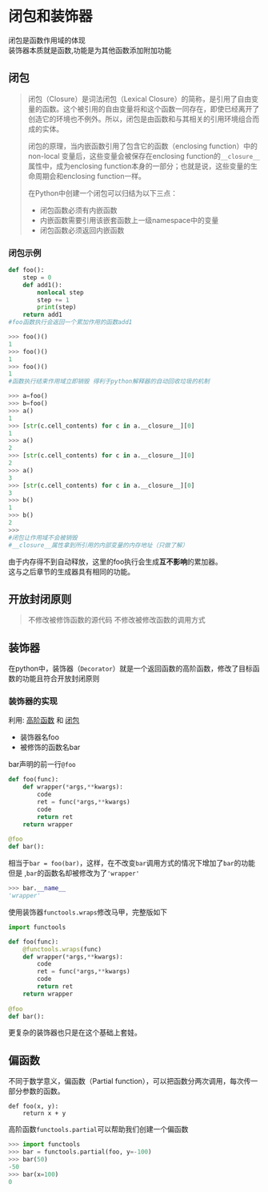 # 闭包和装饰器

闭包是函数作用域的体现    
装饰器本质就是函数,功能是为其他函数添加附加功能

## 闭包

> 闭包（Closure）是词法闭包（Lexical Closure）的简称，是引用了自由变量的函数。这个被引用的自由变量将和这个函数一同存在，即使已经离开了创造它的环境也不例外。所以，闭包是由函数和与其相关的引用环境组合而成的实体。
>
> 闭包的原理，当内嵌函数引用了包含它的函数（enclosing function）中的non-local 变量后，这些变量会被保存在enclosing function的`__closure__`属性中，成为enclosing function本身的一部分；也就是说，这些变量的生命周期会和enclosing function一样。 
>
> 在Python中创建一个闭包可以归结为以下三点：
>
> - 闭包函数必须有内嵌函数
> - 内嵌函数需要引用该嵌套函数上一级namespace中的变量
> - 闭包函数必须返回内嵌函数



### 闭包示例

```python
def foo():
    step = 0
    def add1():
        nonlocal step
        step += 1
        print(step)
    return add1
#foo函数执行会返回一个累加作用的函数add1 

>>> foo()()
1
>>> foo()()
1
>>> foo()()
1
#函数执行结束作用域立即销毁 得利于python解释器的自动回收垃圾的机制

>>> a=foo()
>>> b=foo()
>>> a()
1
>>> [str(c.cell_contents) for c in a.__closure__][0]
1
>>> a()
2
>>> [str(c.cell_contents) for c in a.__closure__][0]
2
>>> a()
3
>>> [str(c.cell_contents) for c in a.__closure__][0]
3
>>> b()
1
>>> b()
2
>>> 
#闭包让作用域不会被销毁 
#__closure__属性拿到所引用的内部变量的内存地址（只做了解）
```

由于内存得不到自动释放，这里的foo执行会生成**互不影响**的累加器。    
这与之后章节的生成器具有相同的功能。



## 开放封闭原则

> 不修改被修饰函数的源代码
> 不修改被修改函数的调用方式



## 装饰器

在python中，装饰器（`Decorator`）就是一个返回函数的高阶函数，修改了目标函数的功能且符合开放封闭原则



### 装饰器的实现

利用: <u>高阶函数</u>  和  <u>闭包</u>

- 装饰器名foo
- 被修饰的函数名bar


bar声明的前一行`@foo` 

```python
def foo(func):
    def wrapper(*args,**kwargs):
        code
        ret = func(*args,**kwargs)
        code
        return ret
    return wrapper
    
@foo
def bar():
```

相当于`bar = foo(bar)`，这样，在不改变`bar`调用方式的情况下增加了`bar`的功能    
但是 ,`bar`的函数名却被修改为了`'wrapper'`

```python
>>> bar.__name__
'wrapper'
```

使用装饰器`functools.wraps`修改马甲，完整版如下

```python
import functools

def foo(func):
    @functools.wraps(func)
    def wrapper(*args,**kwargs):
        code
        ret = func(*args,**kwargs)
        code
        return ret
    return wrapper
    
@foo
def bar():
```

更复杂的装饰器也只是在这个基础上套娃。



## 偏函数

不同于数学意义，偏函数（Partial function），可以把函数分两次调用，每次传一部分参数的函数。

```
def foo(x, y):
    return x + y
```

高阶函数`functools.partial`可以帮助我们创建一个偏函数

```python
>>> import functools
>>> bar = functools.partial(foo, y=-100)
>>> bar(50)
-50
>>> bar(x=100)
0
```

